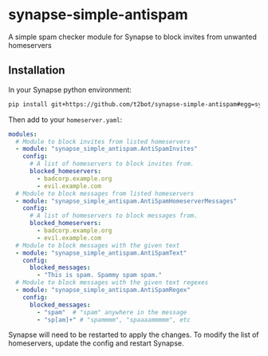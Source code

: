 # synapse-simple-antispam
A simple spam checker module for Synapse to block invites from unwanted homeservers


## Installation

In your Synapse python environment:
```bash
pip install git+https://github.com/t2bot/synapse-simple-antispam#egg=synapse-simple-antispam
```

Then add to your `homeserver.yaml`:
```yaml
modules:
  # Module to block invites from listed homeservers
  - module: "synapse_simple_antispam.AntiSpamInvites"
    config:
      # A list of homeservers to block invites from.
      blocked_homeservers:
        - badcorp.example.org
        - evil.example.com
  # Module to block messages from listed homeservers
  - module: "synapse_simple_antispam.AntiSpamHomeserverMessages"
    config:
      # A list of homeservers to block messages from.
      blocked_homeservers:
        - badcorp.example.org
        - evil.example.com
  # Module to block messages with the given text
  - module: "synapse_simple_antispam.AntiSpamText"
    config:
      blocked_messages:
        - "This is spam. Spammy spam spam."
  # Module to block messages with the given text regexes
  - module: "synapse_simple_antispam.AntiSpamRegex"
    config:
      blocked_messages:
        - "spam"  # "spam" anywhere in the message
        - "sp[am]+" # "spammmm", "spaaaammmmm", etc
```

Synapse will need to be restarted to apply the changes. To modify the list of homeservers,
update the config and restart Synapse.
